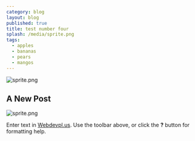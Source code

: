 ```yaml
---
category: blog
layout: blog
published: true
title: test number four
splash: /media/sprite.png
tags:
  - apples
  - bananas
  - pears
  - mangos
---
```

![sprite.png]({{site.baseurl}}/media/sprite.png)
## A New Post
![sprite.png]({{site.baseurl}}/media/sprite.png)

Enter text in [Webdevpl.us](https://webdevpl.us/). Use the toolbar above, or click the **?** button for formatting help.
